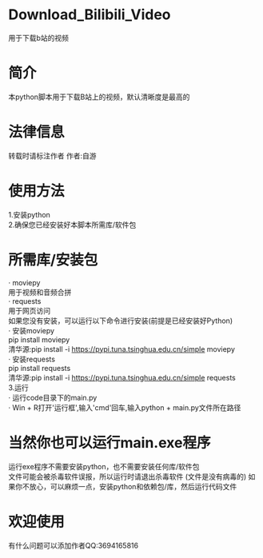 # Download_Bilibili_Video
用于下载b站的视频


# 简介
本python脚本用于下载B站上的视频，默认清晰度是最高的


# 法律信息
转载时请标注作者
作者:自游

# 使用方法
1.安装python<br>
2.确保您已经安装好本脚本所需库/软件包<br>
  # 所需库/安装包
  · moviepy<br>
    用于视频和音频合拼<br>
  · requests<br>
    用于网页访问<br>
  如果您没有安装，可以运行以下命令进行安装(前提是已经安装好Python)<br>
  · 安装moviepy<br>
    pip install moviepy<br>
    清华源:pip install -i https://pypi.tuna.tsinghua.edu.cn/simple moviepy<br>
  · 安装requests<br>
    pip install requests<br>
    清华源:pip install -i https://pypi.tuna.tsinghua.edu.cn/simple requests<br>
3.运行<br>
  · 运行code目录下的main.py<br>
  · Win + R打开'运行框',输入'cmd'回车,输入python + main.py文件所在路径<br>

# 当然你也可以运行main.exe程序
运行exe程序不需要安装python，也不需要安装任何库/软件包  
文件可能会被杀毒软件误报，所以运行时请退出杀毒软件 (文件是没有病毒的) 
如果你不放心，可以麻烦一点，安装python和依赖包/库，然后运行代码文件

# 欢迎使用
有什么问题可以添加作者QQ:3694165816
